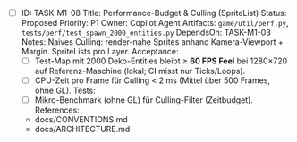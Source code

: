 - [ ] ID: TASK-M1-08
  Title: Performance-Budget & Culling (SpriteList)
  Status: Proposed
  Priority: P1
  Owner: Copilot Agent
  Artifacts: `game/util/perf.py`, `tests/perf/test_spawn_2000_entities.py`
  DependsOn: TASK-M1-03
  Notes:
  Naives Culling: render-nahe Sprites anhand Kamera-Viewport + Margin. SpriteLists pro Layer.
  Acceptance:
  - [ ] Test-Map mit 2000 Deko-Entities bleibt ≥ **60 FPS Feel** bei 1280×720 auf Referenz-Maschine (lokal; CI misst nur Ticks/Loops).
  - [ ] CPU-Zeit pro Frame für Culling < 2 ms (Mittel über 500 Frames, ohne GL).
  Tests:
  - [ ] Mikro-Benchmark (ohne GL) für Culling-Filter (Zeitbudget).
  References:
  - docs/CONVENTIONS.md
  - docs/ARCHITECTURE.md

